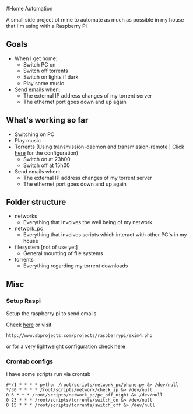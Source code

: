 #Home Automation

A small side project of mine to automate as much as possible in my house that I'm using with a Raspberry Pi

## Goals
 - When I get home:
 	- Switch PC on
 	- Switch off torrents
 	- Switch on lights if dark
 	- Play some music
 - Send emails when:
 	- The external IP address changes of my torrent server
 	- The ethernet port goes down and up again

## What's working so far
 - Switching on PC
 - Play music
 - Torrents (Using transmission-daemon and transmission-remote | Click [here](configs/transmission.md) for the configuration)
 	- Switch on at 23h00
 	- Switch off at 15h00
 - Send emails when:
 	- The external IP address changes of my torrent server
 	- The ethernet port goes down and up again

## Folder structure
 - networks
 	- Everything that involves the well being of my network
 - network_pc
 	- Everything that involves scripts which interact with other PC's in my house
 - filesystem [not of use yet]
 	- General mounting of file systems
 - torrents
 	- Everything regarding my torrent downloads

## Misc

### Setup Raspi
Setup the raspberry pi to send emails

Check [here](configs/raspi.md) or visit

	http://www.sbprojects.com/projects/raspberrypi/exim4.php

or for a very lightweight configuration check [here](configs/ssmtp.md)

### Crontab configs
I have some scripts run via crontab

	#*/1 * * * * python /root/scripts/network_pc/phone.py &> /dev/null
	*/30 * * * * /root/scripts/network/check_ip &> /dev/null
	0 6 * * * /root/scripts/network_pc/pc_off_night &> /dev/null
	0 23 * * * /root/scripts/torrents/switch_on &> /dev/null
	0 15 * * * /root/scripts/torrents/switch_off &> /dev/null
